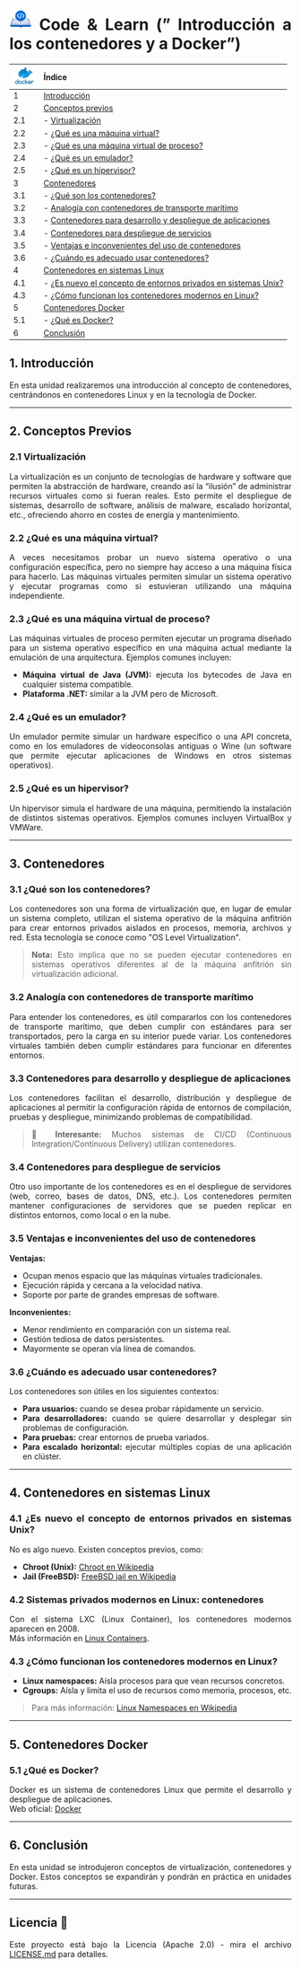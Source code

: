 <div align="justify">

# <img src=.../../../../../images/coding-book.png width="40"> Code & Learn (” Introducción a los contenedores y a Docker”)

| <img src=../images/logo-docker.png width="40"> | **Índice**                        |
|--------------------------------|-----------------------------------|
| 1                              | [Introducción](1-introducción)                                                                   |
| 2                              | [Conceptos previos](#2-conceptos-previos)                                                         |
| 2.1                            | - [Virtualización](#21-virtualización)                                                             |
| 2.2                            | - [¿Qué es una máquina virtual?](#22-qué-es-una-máquina-virtual)                                   |
| 2.3                            | - [¿Qué es una máquina virtual de proceso?](#23-qué-es-una-máquina-virtual-de-proceso)             |
| 2.4                            | - [¿Qué es un emulador?](#24-qué-es-un-emulador)                                                   |
| 2.5                            | - [¿Qué es un hipervisor?](#25-qué-es-un-hipervisor)                                               |
| 3                              | [Contenedores](#3-contenedores)                                                                   |
| 3.1                            | - [¿Qué son los contenedores?](#31-qué-son-los-contenedores)                                       |
| 3.2                            | - [Analogía con contenedores de transporte marítimo](#32-analogía-con-contenedores-de-transporte-marítimo) |
| 3.3                            | - [Contenedores para desarrollo y despliegue de aplicaciones](#33-contenedores-para-desarrollo-y-despliegue-de-aplicaciones) |
| 3.4                            | - [Contenedores para despliegue de servicios](#34-contenedores-para-despliegue-de-servicios)       |
| 3.5                            | - [Ventajas e inconvenientes del uso de contenedores](#35-ventajas-e-inconvenientes-del-uso-de-contenedores) |
| 3.6                            | - [¿Cuándo es adecuado usar contenedores?](#36-cuándo-es-adecuado-usar-contenedores)               |
| 4                              | [Contenedores en sistemas Linux](#4-contenedores-en-sistemas-linux)                              |
| 4.1                            | - [¿Es nuevo el concepto de entornos privados en sistemas Unix?](#41-es-nuevo-el-concepto-de-entornos-privados-en-sistemas-unix) |
| 4.3                            | - [¿Cómo funcionan los contenedores modernos en Linux? ](#43-cómo-funcionan-los-contenedores-modernos-en-linux) |
| 5                              | [Contenedores Docker](#5-contenedores-docker)                                                    |
| 5.1                            | - [¿Qué es Docker?](#51-qué-es-docker)                                                          |
| 6                              | [Conclusión](#conclusion)                                                                       |


## 1. Introducción

En esta unidad realizaremos una introducción al concepto de contenedores, centrándonos en contenedores Linux y en la tecnología de Docker.

---

## 2. Conceptos Previos

### 2.1 Virtualización

La virtualización es un conjunto de tecnologías de hardware y software que permiten la abstracción de hardware, creando así la “ilusión” de administrar recursos virtuales como si fueran reales. Esto permite el despliegue de sistemas, desarrollo de software, análisis de malware, escalado horizontal, etc., ofreciendo ahorro en costes de energía y mantenimiento.

### 2.2 ¿Qué es una máquina virtual?

A veces necesitamos probar un nuevo sistema operativo o una configuración específica, pero no siempre hay acceso a una máquina física para hacerlo. Las máquinas virtuales permiten simular un sistema operativo y ejecutar programas como si estuvieran utilizando una máquina independiente.

### 2.3 ¿Qué es una máquina virtual de proceso?

Las máquinas virtuales de proceso permiten ejecutar un programa diseñado para un sistema operativo específico en una máquina actual mediante la emulación de una arquitectura. Ejemplos comunes incluyen:

- **Máquina virtual de Java (JVM):** ejecuta los bytecodes de Java en cualquier sistema compatible.
- **Plataforma .NET:** similar a la JVM pero de Microsoft.

### 2.4 ¿Qué es un emulador?

Un emulador permite simular un hardware específico o una API concreta, como en los emuladores de videoconsolas antiguas o Wine (un software que permite ejecutar aplicaciones de Windows en otros sistemas operativos).

### 2.5 ¿Qué es un hipervisor?

Un hipervisor simula el hardware de una máquina, permitiendo la instalación de distintos sistemas operativos. Ejemplos comunes incluyen VirtualBox y VMWare.

---

## 3. Contenedores

### 3.1 ¿Qué son los contenedores?

Los contenedores son una forma de virtualización que, en lugar de emular un sistema completo, utilizan el sistema operativo de la máquina anfitrión para crear entornos privados aislados en procesos, memoria, archivos y red. Esta tecnología se conoce como "OS Level Virtualization".

> **Nota:** Esto implica que no se pueden ejecutar contenedores en sistemas operativos diferentes al de la máquina anfitrión sin virtualización adicional.

### 3.2 Analogía con contenedores de transporte marítimo

Para entender los contenedores, es útil compararlos con los contenedores de transporte marítimo, que deben cumplir con estándares para ser transportados, pero la carga en su interior puede variar. Los contenedores virtuales también deben cumplir estándares para funcionar en diferentes entornos.

### 3.3 Contenedores para desarrollo y despliegue de aplicaciones

Los contenedores facilitan el desarrollo, distribución y despliegue de aplicaciones al permitir la configuración rápida de entornos de compilación, pruebas y despliegue, minimizando problemas de compatibilidad.

> 💬 **Interesante:** Muchos sistemas de CI/CD (Continuous Integration/Continuous Delivery) utilizan contenedores.

### 3.4 Contenedores para despliegue de servicios

Otro uso importante de los contenedores es en el despliegue de servidores (web, correo, bases de datos, DNS, etc.). Los contenedores permiten mantener configuraciones de servidores que se pueden replicar en distintos entornos, como local o en la nube.

### 3.5 Ventajas e inconvenientes del uso de contenedores

**Ventajas:**
- Ocupan menos espacio que las máquinas virtuales tradicionales.
- Ejecución rápida y cercana a la velocidad nativa.
- Soporte por parte de grandes empresas de software.

**Inconvenientes:**
- Menor rendimiento en comparación con un sistema real.
- Gestión tediosa de datos persistentes.
- Mayormente se operan vía línea de comandos.

### 3.6 ¿Cuándo es adecuado usar contenedores?

Los contenedores son útiles en los siguientes contextos:
- **Para usuarios:** cuando se desea probar rápidamente un servicio.
- **Para desarrolladores:** cuando se quiere desarrollar y desplegar sin problemas de configuración.
- **Para pruebas:** crear entornos de prueba variados.
- **Para escalado horizontal:** ejecutar múltiples copias de una aplicación en clúster.

---

## 4. Contenedores en sistemas Linux

### 4.1 ¿Es nuevo el concepto de entornos privados en sistemas Unix?

No es algo nuevo. Existen conceptos previos, como:
- **Chroot (Unix):** [Chroot en Wikipedia](https://es.wikipedia.org/wiki/Chroot)
- **Jail (FreeBSD):** [FreeBSD jail en Wikipedia](https://es.wikipedia.org/wiki/FreeBSD_jail)

### 4.2 Sistemas privados modernos en Linux: contenedores

Con el sistema LXC (Linux Container), los contenedores modernos aparecen en 2008.  
Más información en [Linux Containers](https://linuxcontainers.org/).

### 4.3 ¿Cómo funcionan los contenedores modernos en Linux?

- **Linux namespaces:** Aísla procesos para que vean recursos concretos.
- **Cgroups:** Aísla y limita el uso de recursos como memoria, procesos, etc.  

> Para más información: [Linux Namespaces en Wikipedia](https://en.wikipedia.org/wiki/Linux_namespaces)

---

## 5. Contenedores Docker

### 5.1 ¿Qué es Docker?

Docker es un sistema de contenedores Linux que permite el desarrollo y despliegue de aplicaciones.  
Web oficial: [Docker](https://www.docker.com/)

---

## 6. Conclusión

En esta unidad se introdujeron conceptos de virtualización, contenedores y Docker. Estos conceptos se expandirán y pondrán en práctica en unidades futuras.

---

## Licencia 📄

Este proyecto está bajo la Licencia (Apache 2.0) - mira el archivo [LICENSE.md](../../LICENSE) para detalles.

</div>